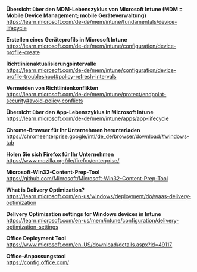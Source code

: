 **Übersicht über den MDM-Lebenszyklus von Microsoft Intune (MDM = Mobile Device Management; mobile Geräteverwaltung)**  
https://learn.microsoft.com/de-de/mem/intune/fundamentals/device-lifecycle

**Erstellen eines Geräteprofils in Microsoft Intune**  
https://learn.microsoft.com/de-de/mem/intune/configuration/device-profile-create

**Richtlinienaktualisierungsintervalle**  
https://learn.microsoft.com/de-de/mem/intune/configuration/device-profile-troubleshoot#policy-refresh-intervals

**Vermeiden von Richtlinienkonflikten**  
https://learn.microsoft.com/de-de/mem/intune/protect/endpoint-security#avoid-policy-conflicts

**Übersicht über den App-Lebenszyklus in Microsoft Intune**  
https://learn.microsoft.com/de-de/mem/intune/apps/app-lifecycle

**Chrome-Browser für Ihr Unternehmen herunterladen**  
https://chromeenterprise.google/intl/de_de/browser/download/#windows-tab

**Holen Sie sich Firefox für Ihr Unternehmen**  
https://www.mozilla.org/de/firefox/enterprise/

**Microsoft-Win32-Content-Prep-Tool**  
https://github.com/Microsoft/Microsoft-Win32-Content-Prep-Tool

**What is Delivery Optimization?**  
https://learn.microsoft.com/en-us/windows/deployment/do/waas-delivery-optimization

**Delivery Optimization settings for Windows devices in Intune**  
https://learn.microsoft.com/en-us/mem/intune/configuration/delivery-optimization-settings

**Office Deployment Tool**  
https://www.microsoft.com/en-US/download/details.aspx?id=49117

**Office-Anpassungstool**  
https://config.office.com/